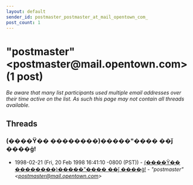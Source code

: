 ```yaml
---
layout: default
sender_id: postmaster_postmaster_at_mail_opentown_com_
post_count: 1
---
```


# "postmaster" <postmaster<span>@</span>mail.opentown.com> (1 post)

_Be aware that many list participants used multiple email addresses over their time active on the list. As such this page may not contain all threads available._

## Threads

### (����Ÿ�� ��������)�����"���� ��ǰ ����ġ!
+ 1998-02-21 (Fri, 20 Feb 1998 16:41:10 -0800 (PST)) - [(����Ÿ�� ��������)�����"���� ��ǰ ����ġ!](/archive/1998/02/2e42236a5aaead5815d153f051c134d0f5acd0753f5d64bb8f367703e6c80f03) - _"postmaster" \<postmaster@mail.opentown.com\>_

